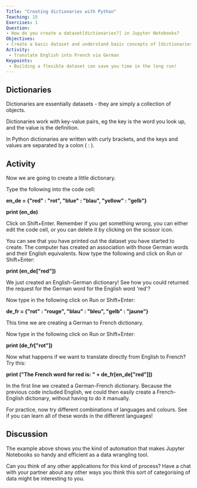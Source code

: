 ```yaml
---
Title: "Creating dictionaries with Python"
Teaching: 15
Exercises: 1
Question:
- How do you create a dataset[dictionaries?] in Jupyter Notebooks?
Objectives:
- Create a basic dataset and understand basic concepts of [dictionaries]***
Activity:
 - Translate English into French via German
Keypoints:
 - Building a flexible dataset can save you time in the long run!
---
```


## Dictionaries

Dictionaries are essentially datasets - they are simply a collection of objects.

Dictionaries work with key-value pairs, eg the key is the word you look up, and the value is the definition. 

In Python dictionaries are written with curly brackets, and the keys and values are separated by a colon ( : ).

## Activity

Now we are going to create a little dictionary. 

Type the following into the code cell:

   **en_de = {"red" : "rot", "blue" : "blau", "yellow" : "gelb"}**
  
   **print (en_de)**
 
Click on Shift+Enter. Remember if you get something wrong, you can either edit the code cell, or you can delete it by clicking on the scissor icon.

You can see that you have printed out the dataset you have started to create. The computer has created an association with those German words and their English equivalents. Now type the following and click on Run or Shift+Enter:
  
   **print (en_de["red"])**
  
We just created an English-German dictionary! See how you could returned the request for the German word for the English word 'red'?

Now type in the following click on Run or Shift+Enter:

   **de_fr = {"rot" : "rouge", "blau" : "bleu", "gelb" : "jaune"}**
   
This time we are creating a German to French dictionary. 

Now type in the following click on Run or Shift+Enter:

   **print (de_fr["rot"])**
   
Now what happens if we want to translate directly from English to French? Try this:
   
   **print ("The French word for red is: " + de_fr[en_de["red"]])**
 
In the first line we created a German-French dictionary. Because the previous code included English, we could then easily create a French-English dictionary, without having to do it manually. 

For practice, now try different combinations of languages and colours. See if you can learn all of these words in the different languages!

## Discussion

The example above shows you the kind of automation that makes Jupyter Notebooks so handy and efficient as a data wrangling tool. 

Can you think of any other applications for this kind of process? Have a chat with your partner about any other ways you think this sort of categorising of data might be interesting to you. 

